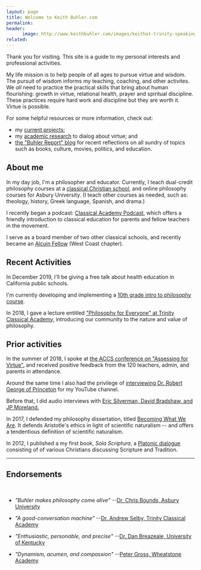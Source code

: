 ```yaml
---
layout: page
title: Welcome to Keith Buhler.com
permalink: 
header:
      image: http://www.keithbuhler.com/images/keithat-trinity-speaking.jpg
related: 
---
```


Thank you for visiting. This site is a guide to my personal interests and professional activities. 

My life mission is to help people of all ages to pursue virtue and wisdom.  The pursuit of wisdom informs my teaching, coaching, and other activites.  We *all* need to practice the practical skills that bring about human flourishing: growth in virtue, relational health, prayer and spiritual discipline. These practices require hard work and discipline but they are worth it. Virtue is possible.

For some helpful resources or more information, check out: 

* my [current projects](/projects);
* my [academic research](/research) to dialog about virtue; and
* [the "Buhler Report" blog](/blog) for recent reflections on all sundry of topics such as books, culture, movies, politics, and education. 



## About me

In my day job, I'm a philosopher and educator. Currently, I teach dual-credit philosophy courses at a [classical Christian school](https://classicalchristian.org/), and online philosophy courses for Asbury University. (I teach other courses as needed, such as: theology, history, Greek language, Spanish, and drama.)

I recently began a podcast: [Classical Academy Podcast](https://www.trinityclassicalacademy.com/about/news/podcast), which offers a friendly introduction to classical education for parents and fellow teachers in the movement. 

I serve as a board member of two other classical schools, and recently became an [Alcuin Fellow](http://www.alcuinfellowship.com/) (West Coast chapter). 



## Recent Activities

In December 2019, I'll be giving a free talk about health education in California public schools. 

I'm currently developing and implementing a [10th grade intro to philosophy course](http://www.keithbuhler.com/trinity-philosophy/). 

In 2018, I gave a lecture entitled ["Philosophy for Everyone" at Trinity Classical Academy,](https://www.youtube.com/watch?v=SMvlTUVFf4M&t=137s) introducing our community to the nature and value of philosophy. 
<br> 


## Prior activities

In the summer of 2018, I spoke at [the ACCS conference on "Assessing for Virtue".](https://www.youtube.com/watch?v=ovzMF-znsN8&t=2394s) and received positive feedback from the 120 teachers, admin, and parents in attendance.  

Around the same time I also had the privilege of [interviewing Dr. Robert George of Princeton](https://www.youtube.com/watch?v=tfDdJiyDnaY&t=10s) for my YouTube channel. 

Before that, I did audio interviews with [Eric Silverman, David Bradshaw, and JP Moreland.](http://www.advicetochristianphilosophers.com/)

In 2017, I defended my philosophy dissertation, titled [Becoming What We Are](/phd). It defends Aristotle's ethics in light of scientific naturalism -- and offers a tendentious definition of scientific naturalism. 

In 2012, I published a my first book, *Sola Scriptura*, a [Platonic dialogue](http://bitly.com/ScriptureOrTradition) consisting of of various Christians discussing Scripture and Tradition. 


----- 

## Endorsements

<br> 

* *"Buhler makes philosophy come alive"*  --[Dr. Chris Bounds, Asbury University](https://www.asbury.edu/academics/departments/christian-studies-philosophy/faculty-staff/chris-bounds)

* *"A good-conversation machine"* --[Dr. Andrew Selby, Trinity Classical Academy](https://baylor.academia.edu/AndrewSelby)

* *"Enthusiastic, personable, and precise"* --[Dr. Dan Breazeale, University of Kentucky](https://philosophy.as.uky.edu/users/breazeal)

*  *"Dynamism, acumen, and compassion"*   --[Peter Gross, Wheatstone Academy](http://www.wheatstoneministries.com/people/)